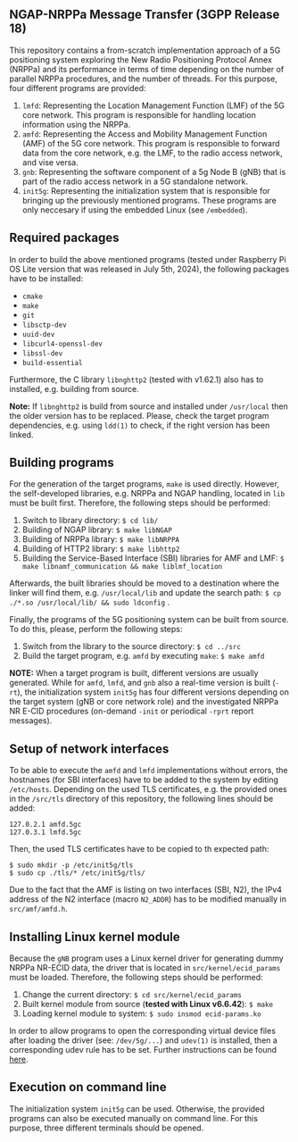 ## NGAP-NRPPa Message Transfer (3GPP Release 18)
This repository contains a from-scratch implementation approach of a 5G positioning system exploring the New Radio Positioning Protocol Annex (NRPPa) and its performance in terms of time depending on the number of parallel NRPPa procedures, and the number of threads.
For this purpose, four different programs are provided:
1. ```lmfd```: Representing the Location Management Function (LMF) of the 5G core network. This program is responsible for handling location information using the NRPPa.
2. ```amfd```: Representing the Access and Mobility Management Function (AMF) of the 5G core network. This program is responsible to forward data from the core network, e.g. the LMF, to the radio access network, and vise versa.
3. ```gnb```: Representing the software component of a 5g Node B (gNB) that is part of the radio access network in a 5G standalone network.
4. ```init5g```: Representing the initialization system that is responsible for bringing up the previously mentioned programs. These programs are only neccesary if using the embedded Linux (see ```/embedded```).

## Required packages
In order to build the above mentioned programs (tested under Raspberry Pi OS Lite version that was released in July 5th, 2024), the following packages have to be installed:
- ```cmake```
- ```make```
- ```git```
- ```libsctp-dev```
- ```uuid-dev```
- ```libcurl4-openssl-dev```
- ```libssl-dev```
- ```build-essential```


Furthermore, the C library ```libnghttp2``` (tested with v1.62.1) also has to installed, e.g. building from source.

**Note:** If ```libnghttp2``` is build from source and installed under ```/usr/local``` then the older version has to be replaced. Please, check the target program dependencies, e.g. using ```ldd(1)``` to check, if the right version has been linked.

## Building programs
For the generation of the target programs, ```make``` is used directly. However, the self-developed libraries, e.g. NRPPa and NGAP handling, located in ```lib``` must be built first. Therefore, the following steps should be performed:
1. Switch to library directory: ```$ cd lib/```
2. Building of NGAP library: ```$ make libNGAP```
3. Building of NRPPa library: ```$ make libNRPPA```
4. Building of HTTP2 library: ```$ make libhttp2```
5. Building the Service-Based Interface (SBI) libraries for AMF and LMF: ```$ make libnamf_communication && make liblmf_location```

Afterwards, the built libraries should be moved to a destination where the linker will find them, e.g. ```/usr/local/lib``` and update the search path: ```$ cp ./*.so /usr/local/lib/ && sudo ldconfig``` .

Finally, the programs of the 5G positioning system can be built from source. To do this, please, perform the following steps:
1. Switch from the library to the source directory: ```$ cd ../src```
2. Build the target program, e.g. ```amfd``` by executing ```make```: ```$ make amfd```

**NOTE:** When a target program is built, different versions are usually generated. While for ```amfd```, ```lmfd```, and ```gnb``` also a real-time version is built (```-rt```), the initialization system ```init5g``` has four different versions depending on the target system (gNB or core network role) and the investigated NRPPa NR E-CID procedures (on-demand ```-init``` or periodical ```-rprt``` report messages).

## Setup of network interfaces
To be able to execute the ```amfd``` and ```lmfd``` implementations without errors, the hostnames (for SBI interfaces) have to be added to the system by editing ```/etc/hosts```. Depending on the used TLS certificates, e.g. the provided ones in the ```/src/tls``` directory of this repository, the following lines should be added:
```
127.0.2.1 amfd.5gc
127.0.3.1 lmfd.5gc
```
Then, the used TLS certificates have to be copied to th expected path:
```
$ sudo mkdir -p /etc/init5g/tls
$ sudo cp ./tls/* /etc/init5g/tls/
```
Due to the fact that the AMF is listing on two interfaces (SBI, N2), the IPv4 address of the N2 interface (macro ```N2_ADDR```) has to be modified manually in ```src/amf/amfd.h```.

## Installing Linux kernel module
Because the ```gNB``` program uses a Linux kernel driver for generating dummy NRPPa NR-ECID data, the driver that is located in ```src/kernel/ecid_params``` must be loaded. Therefore, the following steps should be performed:
1. Change the current directory: ```$ cd src/kernel/ecid_params```
2. Built kernel module from source (**tested with Linux v6.6.42**): ```$ make```
3. Loading kernel module to system: ```$ sudo insmod ecid-params.ko```

In order to allow programs to open the corresponding virtual device files after loading the driver (see: ```/dev/5g/...```) and ```udev(1)``` is installed, then a corresponding udev rule has to be set. Further instructions can be found [here](https://gitlab.uni-rostock.de/ed2328/5g-positioning-from-scratch-nrppa-over-ngap/-/blob/main/src/kernel/ecid_params/README.md).

## Execution on command line
The initialization system ```init5g``` can be used. Otherwise, the provided programs can also be executed manually on command line. For this purpose, three different terminals should be opened.
